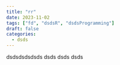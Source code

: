 ```yaml
---
title: "rr"
date: 2023-11-02
tags: ["fd", "dsdsR", "dsdsProgramming"]
draft: false
categories:
  - dsds
---
```

<style>body {text-align: justify}</style>


<!--!jupyter nbconvert notebooks/animalmov/2023-11-09-Animal-Movement.ipynb --to markdown  --output 2023-11-09-Animal-Movement --output-dir "/Users/gianlucamastrantonio/Dropbox (Politecnico di Torino Staff)/lavori/gitrepo/gianlucamastrantonio.github.io/content/project" -->


dsdsdsdsdsds
dsds
dsds
dsds
